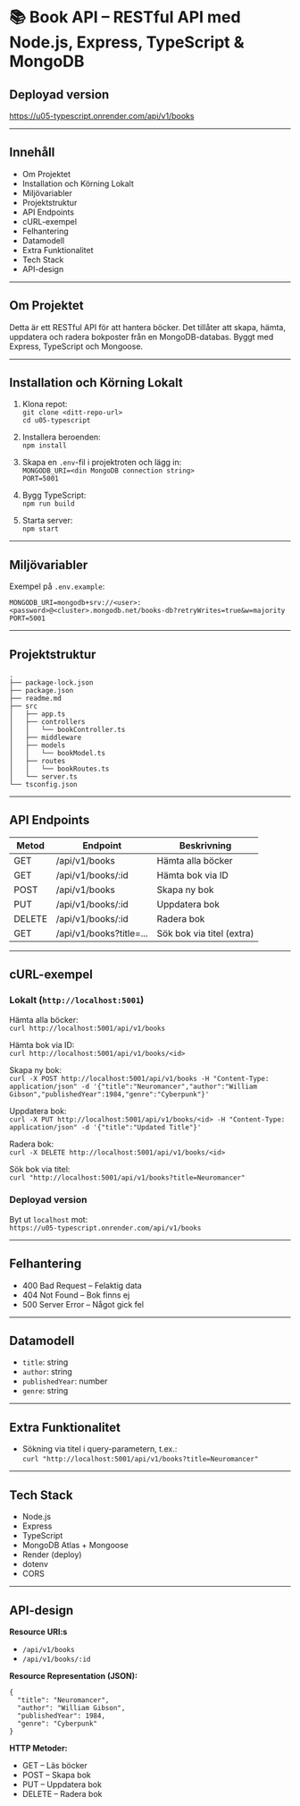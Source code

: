 # 📚 Book API – RESTful API med Node.js, Express, TypeScript & MongoDB

## Deployad version

https://u05-typescript.onrender.com/api/v1/books

---

## Innehåll

- Om Projektet
- Installation och Körning Lokalt
- Miljövariabler
- Projektstruktur
- API Endpoints
- cURL-exempel
- Felhantering
- Datamodell
- Extra Funktionalitet
- Tech Stack
- API-design

---

## Om Projektet

Detta är ett RESTful API för att hantera böcker. Det tillåter att skapa, hämta, uppdatera och radera bokposter från en MongoDB-databas. Byggt med Express, TypeScript och Mongoose.

---

## Installation och Körning Lokalt

1. Klona repot:  
   `git clone <ditt-repo-url>`  
   `cd u05-typescript`

2. Installera beroenden:  
   `npm install`

3. Skapa en `.env`-fil i projektroten och lägg in:  
   `MONGODB_URI=<din MongoDB connection string>`  
   `PORT=5001`

4. Bygg TypeScript:  
   `npm run build`

5. Starta server:  
   `npm start`

---

## Miljövariabler

Exempel på `.env.example`:

```
MONGODB_URI=mongodb+srv://<user>:<password>@<cluster>.mongodb.net/books-db?retryWrites=true&w=majority
PORT=5001
```

---

## Projektstruktur

```
.
├── package-lock.json
├── package.json
├── readme.md
├── src
│   ├── app.ts
│   ├── controllers
│   │   └── bookController.ts
│   ├── middleware
│   ├── models
│   │   └── bookModel.ts
│   ├── routes
│   │   └── bookRoutes.ts
│   └── server.ts
└── tsconfig.json
```

---

## API Endpoints

| Metod  | Endpoint                | Beskrivning               |
| ------ | ----------------------- | ------------------------- |
| GET    | /api/v1/books           | Hämta alla böcker         |
| GET    | /api/v1/books/:id       | Hämta bok via ID          |
| POST   | /api/v1/books           | Skapa ny bok              |
| PUT    | /api/v1/books/:id       | Uppdatera bok             |
| DELETE | /api/v1/books/:id       | Radera bok                |
| GET    | /api/v1/books?title=... | Sök bok via titel (extra) |

---

## cURL-exempel

### Lokalt (`http://localhost:5001`)

Hämta alla böcker:  
`curl http://localhost:5001/api/v1/books`

Hämta bok via ID:  
`curl http://localhost:5001/api/v1/books/<id>`

Skapa ny bok:  
`curl -X POST http://localhost:5001/api/v1/books -H "Content-Type: application/json" -d '{"title":"Neuromancer","author":"William Gibson","publishedYear":1984,"genre":"Cyberpunk"}'`

Uppdatera bok:  
`curl -X PUT http://localhost:5001/api/v1/books/<id> -H "Content-Type: application/json" -d '{"title":"Updated Title"}'`

Radera bok:  
`curl -X DELETE http://localhost:5001/api/v1/books/<id>`

Sök bok via titel:  
`curl "http://localhost:5001/api/v1/books?title=Neuromancer"`

### Deployad version

Byt ut `localhost` mot:  
`https://u05-typescript.onrender.com/api/v1/books`

---

## Felhantering

- 400 Bad Request – Felaktig data
- 404 Not Found – Bok finns ej
- 500 Server Error – Något gick fel

---

## Datamodell

- `title`: string
- `author`: string
- `publishedYear`: number
- `genre`: string

---

## Extra Funktionalitet

- Sökning via titel i query-parametern, t.ex.:  
  `curl "http://localhost:5001/api/v1/books?title=Neuromancer"`

---

## Tech Stack

- Node.js
- Express
- TypeScript
- MongoDB Atlas + Mongoose
- Render (deploy)
- dotenv
- CORS

---

## API-design

**Resource URI:s**

- `/api/v1/books`
- `/api/v1/books/:id`

**Resource Representation (JSON):**

```
{
  "title": "Neuromancer",
  "author": "William Gibson",
  "publishedYear": 1984,
  "genre": "Cyberpunk"
}
```

**HTTP Metoder:**

- GET – Läs böcker
- POST – Skapa bok
- PUT – Uppdatera bok
- DELETE – Radera bok
